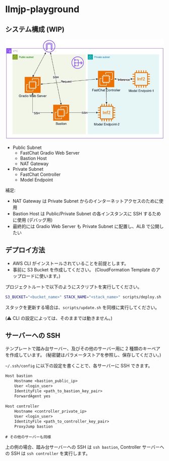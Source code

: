 # llmjp-playground
## システム構成 (WIP)
![architecture](assets/architecture.jpg)

- Public Subnet
    - FastChat Gradio Web Server
    - Bastion Host
    - NAT Gateway
- Private Subnet
    - FastChat Controller 
    - Model Endpoint

補足:
- NAT Gateway は Private Subnet からのインターネットアクセスのために使用
- Bastion Host は Public/Private Subnet の各インスタンスに SSH するために使用 (デバッグ用)
- 最終的には Gradio Web Server も Private Subnet に配置し、ALB で公開したい

## デプロイ方法
- AWS CLI がインストールされていることを前提とします。
- 事前に S3 Bucket を作成してください。
(CloudFormation Template のアップロードに使います。)

プロジェクトルートで以下のようにスクリプトを実行してください。
```bash
S3_BUCKET="<bucket_name>" STACK_NAME="<stack_name>" scripts/deploy.sh
```

スタックを更新する場合は、`scripts/update.sh` を同様に実行してください。

(⚠️ CLI の設定によっては、そのままでは動きません。)

## サーバーへの SSH
テンプレートで踏み台サーバー、及びその他のサーバー用に 2 種類のキーペアを作成しています。
(秘密鍵はパラメータストアを参照し、保存してください。)

`~/.ssh/config` に以下の設定を書くことで、各サーバーに SSH できます。
```
Host bastion
    Hostname <bastion_public_ip>
    User <login_user>
    IdentityFile <path_to_bastion_key_pair>
    ForwardAgent yes
    
Host controller
    Hostname <controller_private_ip>
    User <login_user>
    IdentityFile <path_to_controller_key_pair>
    ProxyJump bastion
    
# その他のサーバーも同様
```

上の例の場合、踏み台サーバーへの SSH は `ssh bastion`, Controller サーバーへの SSH は `ssh controller` を実行します。